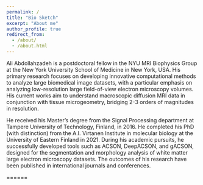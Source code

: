 ```yaml
---
permalink: /
title: "Bio Sketch"
excerpt: "About me"
author_profile: true
redirect_from: 
  - /about/
  - /about.html
---
```

Ali Abdollahzadeh is a postdoctoral fellow in the NYU MRI Biophysics Group at the New York University School of Medicine in New York, USA. His primary research focuses on developing innovative computational methods to analyze large biomedical image datasets, with a particular emphasis on analyzing low-resolution large field-of-view electron microscopy volumes. His current works aim to understand macroscopic diffusion MRI data in conjunction with tissue microgeometry, bridging 2-3 orders of magnitudes in resolution. 

He received his Master’s degree from the Signal Processing department at Tampere University of Technology, Finland, in 2016. He completed his PhD (with distinction) from the A.I. Virtanen Institute in molecular biology at the University of Eastern Finland in 2021. During his academic pursuits, he successfully developed tools such as ACSON, DeepACSON, and gACSON, designed for the segmentation and morphology analysis of white matter large electron microscopy datasets. The outcomes of his research have been published in international journals and conferences.

======
